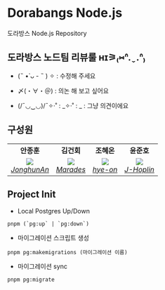 # Dorabangs Node.js

도라방스 Node.js Repository

## 도라방스 노드팀 리뷰룰 ʜɪ⚞₍⑅ᐢ.ˬ.ᐢ₎

- (˵ •̀ ᴗ - ˵ ) ✧ : 수정해 주세요

- 〆(・∀・＠) : 의논 해 보고 싶어요

- (/¯◡‿◡)/¯✧·˚ : _✧·˚ : _ : 그냥 의견이에요

## 구성원

<table>
    <tr align="center">
        <td><B>안종훈<B></td>
        <td><B>김건회<B></td>
        <td><B>조혜온<B></td>
        <td><B>윤준호<B></td>
    </tr>
    <tr align="center">
        <td>
            <img src="https://github.com/JonghunAn.png?size=100">
            <br>
            <a href="https://github.com/JonghunAn"><I>JonghunAn</I></a>
        </td>
        <td>
            <img src="https://github.com/Marades.png?size=100">
            <br>
            <a href="https://github.com/Marades"><I>Marades</I></a>
        </td>
        <td>
          <img src="https://github.com/hye-on.png?size=100">
            <br>
            <a href="https://github.com/hye-on"><I>hye-on</I></a>
        </td>
        <td>
          <img src="https://github.com/J-Hoplin.png?size=100">
            <br>
            <a href="https://github.com/J-Hoplin"><I>J-Hoplin</I></a>
        </td>
    </tr>
</table>

## Project Init

- Local Postgres Up/Down

```
pnpm (`pg:up` | `pg:down`)
```

- 마이그레이션 스크립트 생성

```
pnpm pg:makemigrations (마이그레이션 이름)
```

- 마이그레이션 sync

```
pnpm pg:migrate
```
